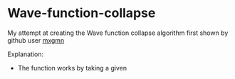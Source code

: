 # Wave-function-collapse

My attempt at creating the Wave function collapse algorithm first shown by github user [mxgmn](https://github.com/mxgmn/WaveFunctionCollapse?tab=readme-ov-file)

Explanation:
 * The function works by taking a given 